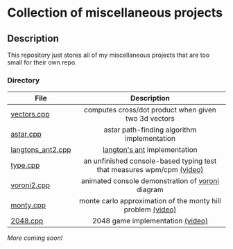 # Collection of miscellaneous projects 

## Description
This repository just stores all of my miscellaneous projects that are too small for their own repo.

### Directory

| File          | Description   |
| ------------- |:-------------:|
| [vectors.cpp](https://github.com/alecstem/lib/blob/main/math/vectors.cpp)           | computes cross/dot product when given two 3d vectors     |
| [astar.cpp](https://github.com/alecstem/lib/blob/main/algo/astar.cpp)                      | astar path-finding algorithm implementation           |
| [langtons_ant2.cpp](https://github.com/alecstem/lib/blob/main/algo/langtons_ant2.cpp) | [langton's ant](https://en.wikipedia.org/wiki/Langton%27s_ant) implementation |
| [type.cpp](https://github.com/alecstem/lib/tree/main/algo/type) | an unfinished console-based typing test that measures wpm/cpm [(video)](https://www.youtube.com/watch?v=oW_xD7zLnd4)
| [voroni2.cpp](https://github.com/alecstem/lib/tree/main/algo/voroni2.cpp) | animated console demonstration of [voroni](https://en.wikipedia.org/wiki/Voronoi_diagram) diagram |
| [monty.cpp](https://github.com/alecstem/misc/blob/main/math/monty.cpp) | monte carlo approximation of the monty hill problem [(video)](https://www.youtube.com/watch?v=yzxzJx5UqS0)
| [2048.cpp](https://github.com/alecstem/misc/blob/main/algo/2048.cpp) | 2048 game implementation [(video)](https://www.youtube.com/watch?v=gN5qSHX9RLQ) |

_More coming soon!_
